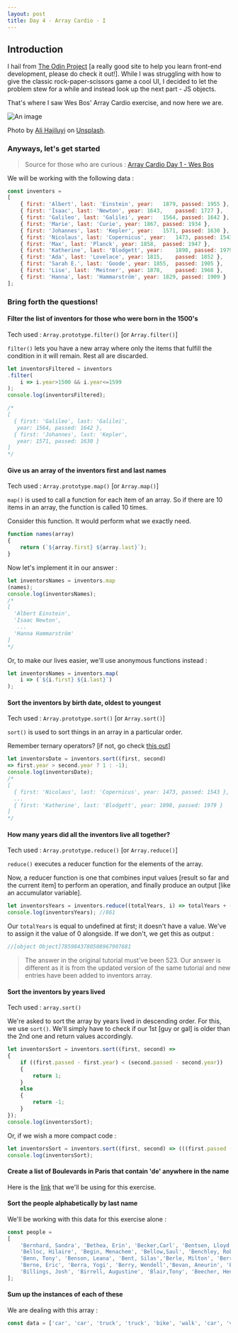 ```yaml
---
layout: post
title: Day 4 - Array Cardio - I
---
```


## Introduction

I hail from [The Odin Project](https://www.theodinproject.com) [a really good site to help you learn front-end development, please do check it out!]. While I was struggling with how to give the classic rock-paper-scissors game a cool UI, I decided to let the problem stew for a while and instead look up the next part - JS objects.

That's where I saw Wes Bos' Array Cardio exercise, and now here we are.

![An image](https://images.unsplash.com/photo-1623134915837-d2fdb4f59035?q=80&w=2071&auto=format&fit=crop&ixlib=rb-4.0.3&ixid=M3wxMjA3fDB8MHxwaG90by1wYWdlfHx8fGVufDB8fHx8fA%3D%3D)

Photo by [Ali Hajiluyi](https://unsplash.com/@hajiluyi?utm_content=creditCopyText&utm_medium=referral&utm_source=unsplashs) on [Unsplash](https://unsplash.com/photos/a-model-of-a-human-heart-on-a-white-surface-MhFJNz_D8t4?utm_content=creditCopyText&utm_medium=referral&utm_source=unsplash).

### Anyways, let's get started

> Source for those who are curious : [Array Cardio Day 1 - Wes Bos](https://github.com/wesbos/JavaScript30/blob/master/04%20-%20Array%20Cardio%20Day%201/index-START.html)

We will be working with the following data :

```js
const inventors =
[
    { first: 'Albert', last: 'Einstein', year:   1879, passed: 1955 },
    { first: 'Isaac', last: 'Newton', year: 1643,    passed: 1727 },
    { first: 'Galileo', last: 'Galilei', year:   1564, passed: 1642 },
    { first: 'Marie', last: 'Curie', year: 1867, passed: 1934 },
    { first: 'Johannes', last: 'Kepler', year:   1571, passed: 1630 },
    { first: 'Nicolaus', last: 'Copernicus', year:   1473, passed: 1543 },
    { first: 'Max', last: 'Planck', year: 1858,  passed: 1947 },
    { first: 'Katherine', last: 'Blodgett', year:    1898, passed: 1979 },
    { first: 'Ada', last: 'Lovelace', year: 1815,    passed: 1852 },
    { first: 'Sarah E.', last: 'Goode', year: 1855,  passed: 1905 },
    { first: 'Lise', last: 'Meitner', year: 1878,    passed: 1968 },
    { first: 'Hanna', last: 'Hammarström', year: 1829, passed: 1909 }
];
```

### Bring forth the questions!

#### Filter the list of inventors for those who were born in the 1500's

Tech used : `Array.prototype.filter()` [or `Array.filter()`]

`filter()` lets you have a new array where only the items that fulfill the condition in it will remain. Rest all are discarded.

```js
let inventorsFiltered = inventors
.filter(
    i => i.year>1500 && i.year<=1599
);
console.log(inventorsFiltered);

/*
[
  { first: 'Galileo', last: 'Galilei',
   year: 1564, passed: 1642 },
  { first: 'Johannes', last: 'Kepler',
   year: 1571, passed: 1630 }
]
*/
```

#### Give us an array of the inventors first and last names

Tech used : `Array.prototype.map()` [or `Array.map()`]

`map()` is used to call a function for each item of an array. So if there are 10 items in an array, the function is called 10 times.

Consider this function. It would perform what we exactly need.

```js
function names(array)
{
    return (`${array.first} ${array.last}`);
}
```

Now let's implement it in our answer :

```js
let inventorsNames = inventors.map
(names);
console.log(inventorsNames);
/*
[
  'Albert Einstein',
  'Isaac Newton',
   ...
  'Hanna Hammarström'
]
*/
```

Or, to make our lives easier, we'll use anonymous functions instead :

```js
let inventorsNames = inventors.map(
    i => (`${i.first} ${i.last}`)
);
```

#### Sort the inventors by birth date, oldest to youngest

Tech used : `Array.prototype.sort()` [or `Array.sort()`]

`sort()` is used to sort things in an array in a particular order.

Remember ternary operators? [if not, go check [this out](https://www.w3schools.com/react/react_es6_ternary.asp)]


```js
let inventorsDate = inventors.sort((first, second)
=> first.year > second.year ? 1 : -1);
console.log(inventorsDate);
/*
[
  { first: 'Nicolaus', last: 'Copernicus', year: 1473, passed: 1543 },
  ...   
  { first: 'Katherine', last: 'Blodgett', year: 1898, passed: 1979 } 
]
*/
```

#### How many years did all the inventors live all together?

Tech used : `Array.prototype.reduce()` [or `Array.reduce()`]

`reduce()` executes a reducer function for the elements of the array.

Now, a reducer function is one that combines input values [result so far and the current item] to perform an operation, and finally produce an output [like an accumulator variable].

```js
let inventorsYears = inventors.reduce((totalYears, i) => totalYears + (i.passed - i.year), 0);
console.log(inventorsYears); //861
```

Our `totalYears` is equal to undefined at first; it doesn't have a value. We've to assign it the value of 0 alongside. If we don't, we get this as output :

```js
//[object Object]7859843780508967907681
```

> The answer in the original tutorial must've been 523. Our answer is different as it is from the updated version of the same tutorial and new entries have been added to inventors array.

#### Sort the inventors by years lived

Tech used : `array.sort()`

We're asked to sort the array by years lived in descending order. For this, we use `sort()`. We'll simply have to check if our 1st [guy or gal] is older than the 2nd one and return values accordingly.

```js
let inventorsSort = inventors.sort((first, second) =>
{
    if ((first.passed - first.year) < (second.passed - second.year))
    {
        return 1;
    }
    else
    {
        return -1;
    }
});
console.log(inventorsSort);
```

Or, if we wish a more compact code :

```js
let inventorsSort = inventors.sort((first, second) => (((first.passed - first.year) < (second.passed - second.year)) ? 1 : -1));
console.log(inventorsSort);
```

#### Create a list of Boulevards in Paris that contain 'de' anywhere in the name

Here is the [link](https://en.wikipedia.org/wiki/Category:Boulevards_in_Paris) that we'll be using for this exercise.

#### Sort the people alphabetically by last name

We'll be working with this data for this exercise alone :

```js
const people =
[
    'Bernhard, Sandra', 'Bethea, Erin', 'Becker,Carl', 'Bentsen, Lloyd', 'Beckett, Samuel','Blake, William', 'Berger, Ric', 'Beddoes,Mick', 'Beethoven, Ludwig',
    'Belloc, Hilaire', 'Begin, Menachem', 'Bellow,Saul', 'Benchley, Robert', 'Blair, Robert','Benenson, Peter', 'Benjamin, Walter', 'Berlin,Irving',
    'Benn, Tony', 'Benson, Leana', 'Bent, Silas','Berle, Milton', 'Berry, Halle', 'Biko, Steve','Beck, Glenn', 'Bergman, Ingmar', 'Black, Elk','Berio, Luciano',
    'Berne, Eric', 'Berra, Yogi', 'Berry, Wendell','Bevan, Aneurin', 'Ben-Gurion, David', 'Bevel,Ken', 'Biden, Joseph', 'Bennington, Chester','Bierce, Ambrose',
    'Billings, Josh', 'Birrell, Augustine', 'Blair,Tony', 'Beecher, Henry', 'Biondo, Frank'
];
```

#### Sum up the instances of each of these

We are dealing with this array :

```js
const data = ['car', 'car', 'truck', 'truck', 'bike', 'walk', 'car', 'van', 'bike', 'walk', 'car', 'van', 'car', 'truck' ];
```
